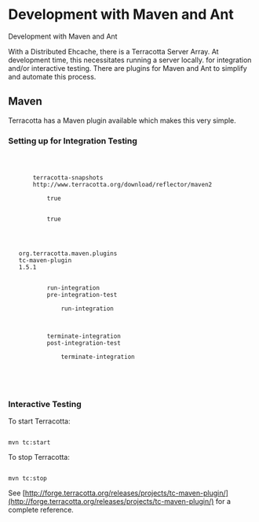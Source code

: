 ---
---
# Development with Maven and Ant
Development with Maven and Ant

With a Distributed Ehcache, there is a Terracotta Server Array. At development time, this necessitates running a server locally.
for integration and/or interactive testing.
There are plugins for Maven and Ant to simplify and automate this process.

## Maven
Terracotta has a Maven plugin available which makes this very simple.

### Setting up for Integration Testing

<pre><code>
<pluginRepositories>
   <pluginRepository>
       <id>terracotta-snapshots</id>
       <url>http://www.terracotta.org/download/reflector/maven2</url>
       <releases>
           <enabled>true</enabled>
       </releases>
       <snapshots>
           <enabled>true</enabled>
       </snapshots>
   </pluginRepository>
</pluginRepositories>
<plugin>
   <groupId>org.terracotta.maven.plugins</groupId>
   <artifactId>tc-maven-plugin</artifactId>
   <version>1.5.1</version>
   <executions>
       <execution>
           <id>run-integration</id>
           <phase>pre-integration-test</phase>
           <goals>
               <goal>run-integration</goal>
           </goals>
       </execution>
       <execution>
           <id>terminate-integration</id>
           <phase>post-integration-test</phase>
           <goals>
               <goal>terminate-integration</goal>
           </goals>
       </execution>
   </executions>
</plugin>
</code></pre>

### Interactive Testing
To start Terracotta:

<pre><code>
mvn tc:start
</code></pre>

To stop Terracotta:

<pre><code>
mvn tc:stop
</code></pre>

See [http://forge.terracotta.org/releases/projects/tc-maven-plugin/](http://forge.terracotta.org/releases/projects/tc-maven-plugin/) for a complete reference.
